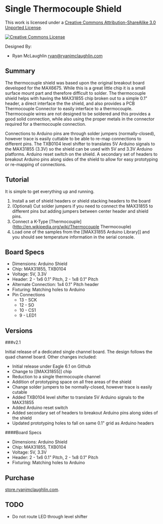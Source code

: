Single Thermocouple Shield
==========================

This work is licensed under a <a rel="license" href="http://creativecommons.org/licenses/by-sa/3.0/">Creative Commons Attribution-ShareAlike 3.0 Unported License</a>.

<a rel="license" href="http://creativecommons.org/licenses/by-sa/3.0/"><img alt="Creative Commons License" style="border-width:0" src="http://i.creativecommons.org/l/by-sa/3.0/88x31.png" /></a>
	
Designed By:

*	Ryan McLaughlin <ryan@ryanjmclaughlin.com>


Summary
-------

The thermocouple shield was based upon the original breakout board developed for the MAX6675.  While this is a great little chip it is a small surface mount part and therefore difficult to solder. The thermocouple shield helps with having the MAX31855 chip broken out to a simple 0.1" header, a direct interface the the shield, and also provides a PCB Thermocouple Connector to easily interface to a thermocouple. Thermocouple wires are not designed to be soldered and this provides a good solid connection, while also using the proper metals in the connector required for a thermocouple connection.

Connections to Arduino pins are through solder jumpers (normally-closed), however trace is easily cuttable to be able to re-map connections to different pins.  The TXB0104 level shifter to translates 5V Arduino signals to the MAX31855 (3.3V) so the shield can be used with 5V and 3.3V Arduino platforms. Arduino reset switch on the shield.  A secondary set of headers to breakout Arduino pins along sides of the shield to allow for easy prototyping or re-mapping of connections.


Tutorial
--------

It is simple to get everything up and running.

1.	Install a set of shield headers or shield stacking headers to the board
2.	(Optional) Cut solder jumpers if you need to connect the MAX31855 to different pins but adding jumpers between center header and shield pins.
3.	Connect a K-Type [Thermocouple](http://en.wikipedia.org/wiki/Thermocouple Thermocouple)
4.	Load one of the samples from the [[MAX31855 Arduino Library]] and you should see temperature information in the serial console.


Board Specs
-----------

*	Dimensions: Arduino Shield
*	Chip: MAX31855, TXB0104
*	Voltage: 5V, 3.3V
*	Header: 2 - 1x6 0.1" Pitch, 2 - 1x8 0.1" Pitch
*	Alternate Connection: 1x4 0.1" Pitch header
*	Fixturing: Matching holes to Arduino
*	Pin Connections
	*	13 - SCK
	*	12 - SO
	*	10 - CS1
	*	9 - LED1


Versions
--------

###v2.1

Initial release of a dedicated single channel board. The design follows the quad channel board. Other changes included:

* Initial release under Eagle 6.1 on Github
* Change to [[MAX31855]] chip
* Reduction to a single thermocouple channel
* Addition of prototyping space on all free areas of the shield
* Change solder jumpers to be normally-closed, however trace is easily cutable
* Added TXB0104 level shifter to translate 5V Arduino signals to the MAX31855
* Added Arduino reset switch
* Added secondary set of headers to breakout Arduino pins along sides of the shield
* Updated prototyping holes to fall on same 0.1" grid as Arduino headers

####Board Specs
* Dimensions: Arduino Shield
* Chip: MAX31855, TXB0104
* Voltage: 5V, 3.3V
* Header: 2 - 1x6 0.1" Pitch, 2 - 1x8 0.1" Pitch
* Fixturing: Matching holes to Arduino


Purchase
--------

[store.ryanjmclaughlin.com](http://store.ryanjmclaughlin.com). 


TODO
----

*	Do not route LED through level shifter

